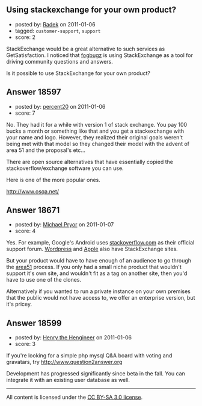 ## Using stackexchange for your own product?

- posted by: [Radek](https://stackexchange.com/users/-1/6382-radek) on 2011-01-06
- tagged: `customer-support`, `support`
- score: 2

StackExchange would be a great alternative to such services as GetSatisfaction. I noticed that <a href="http://fogbugz.stackexchange.com">fogbugz</a> is using StackExchange as a tool for driving community questions and answers. 

Is it possible to use StackExchange for your own product?


## Answer 18597

- posted by: [percent20](https://stackexchange.com/users/-1/4396-percent20) on 2011-01-06
- score: 7

<p>No. They had it for a while with version 1 of stack exchange. You pay 100 bucks a month or something like that and you get a stackexchange with your name and logo. However, they realized their original goals weren't being met with that model so they changed their model with the advent of area 51 and the proposal's etc...</p>

<p>There are open source alternatives that have essentially copied the stackoverflow/exchange software you can use. </p>

<p>Here is one of the more popular ones. </p>

<p><a href="http://www.osqa.net/">http://www.osqa.net/</a></p>



## Answer 18671

- posted by: [Michael Pryor](https://stackexchange.com/users/-1/130-michael-pryor) on 2011-01-07
- score: 4

<p>Yes.  For example, Google's Android uses <a href="http://stackoverflow.com/questions/tagged/android">stackoverflow.com</a> as their official support forum.  <a href="http://wordpress.stackexchange.com/">Wordpress</a> and <a href="http://apple.stackexchange.com">Apple</a> also have StackExchange sites.</p>

<p>But your product would have to have enough of an audience to go through the <a href="http://area51.stackexchange.com">area51</a> process.  If you only had a small niche product that wouldn't support it's own site, and wouldn't fit as a tag on another site, then you'd have to use one of the clones.</p>

<p>Alternatively if you wanted to run a private instance on your own premises that the public would not have access to, we offer an enterprise version, but it's pricey.</p>



## Answer 18599

- posted by: [Henry the Hengineer](https://stackexchange.com/users/-1/1692-henry-the-hengineer) on 2011-01-06
- score: 3

If you're looking for a simple php mysql Q&A board with voting and gravatars, try http://www.question2answer.org

Development has progressed significantly since beta in the fall. You can integrate it with an existing user database as well.



---

All content is licensed under the [CC BY-SA 3.0 license](https://creativecommons.org/licenses/by-sa/3.0/).
